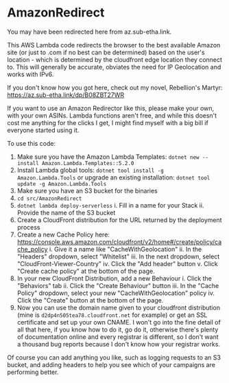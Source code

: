 # AmazonRedirect

You may have been redirected here from az.sub-etha.link.

This AWS Lambda code redirects the browser to the best available Amazon site (or just to .com if no best can be determined) based on the user's location - which is determined by the cloudfront edge location they connect to. This will generally be accurate, obviates the need for IP Geolocation and works with IPv6.

If you don't know how you got here, check out my novel, Rebellion's Martyr: https://az.sub-etha.link/dp/B08ZBT27WR

If you want to use an Amazon Redirector like this, please make your own, with your own ASINs. Lambda functions aren't free, and while this doesn't cost me anything for the clicks I get, I might find myself with a big bill if everyone started using it.

To use this code:
1. Make sure you have the Amazon Lambda Templates: `dotnet new --install Amazon.Lambda.Templates::5.2.0`
2. Install Lambda global tools: `dotnet tool install -g Amazon.Lambda.Tools` or upgrade an existing installation: `dotnet tool update -g Amazon.Lambda.Tools`
3. Make sure you have an S3 bucket for the binaries
4. `cd src/AmazonRedirect`
5. `dotnet lambda deploy-serverless`
	i. Fill in a name for your Stack
	ii. Provide the name of the S3 bucket
6. Create a CloudFront distribution for the URL returned by the deployment process
7. Create a new Cache Policy here: https://console.aws.amazon.com/cloudfront/v2/home#/create/policy/cache_policy
	i. Give it a name like "CacheWithGeolocation"
	ii. In the "Headers" dropdown, select "Whitelist"
	iii. In the next dropdown, select "CloudFront-Viewer-Country"
	iv. Click the "Add header" button
	v. Click "Create cache policy" at the bottom of the page.
8. In your new CloudFront Distribution, add a new Behaviour
	i. Click the "Behaviors" tab
	ii. Click the "Create Behaviour" button
	iii. In the "Cache Policy" dropdown, select your new "CacheWithGeolocation" policy
	iv. Click the "Create" button at the bottom of the page.
9. Now you can use the domain name given to your cloudfront distribution (mine is `d2dp4n505tea78.cloudfront.net` for example) or get an SSL certificate and set up your own CNAME. I won't go into the fine detail of all that here, if you know how to do it, go do it, otherwise there's plenty of documentation online and every registrar is different, so I don't want a thousand bug reports because I don't know how your registrar works.

Of course you can add anything you like, such as logging requests to an S3 bucket, and adding headers to help you see which of your campaigns are performing better.
